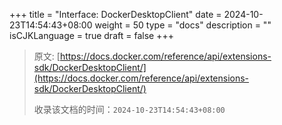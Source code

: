 +++
title = "Interface: DockerDesktopClient"
date = 2024-10-23T14:54:43+08:00
weight = 50
type = "docs"
description = ""
isCJKLanguage = true
draft = false
+++

> 原文: [https://docs.docker.com/reference/api/extensions-sdk/DockerDesktopClient/](https://docs.docker.com/reference/api/extensions-sdk/DockerDesktopClient/)
>
> 收录该文档的时间：`2024-10-23T14:54:43+08:00`
